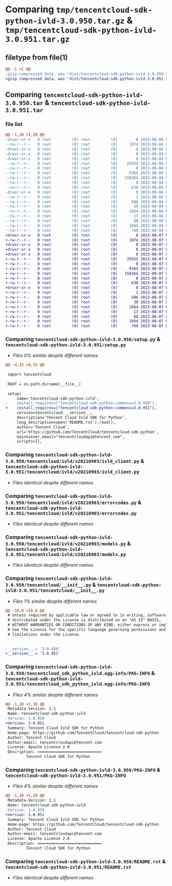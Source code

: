 # Comparing `tmp/tencentcloud-sdk-python-ivld-3.0.950.tar.gz` & `tmp/tencentcloud-sdk-python-ivld-3.0.951.tar.gz`

## filetype from file(1)

```diff
@@ -1 +1 @@
-gzip compressed data, was "dist/tencentcloud-sdk-python-ivld-3.0.950.tar", last modified: Fri Aug  4 00:29:31 2023, max compression
+gzip compressed data, was "dist/tencentcloud-sdk-python-ivld-3.0.951.tar", last modified: Mon Aug  7 00:29:16 2023, max compression
```

## Comparing `tencentcloud-sdk-python-ivld-3.0.950.tar` & `tencentcloud-sdk-python-ivld-3.0.951.tar`

### file list

```diff
@@ -1,20 +1,20 @@
-drwxr-xr-x   0 root         (0) root         (0)        0 2023-08-04 00:29:31.000000 tencentcloud-sdk-python-ivld-3.0.950/
--rw-r--r--   0 root         (0) root         (0)     1074 2023-08-04 00:29:31.000000 tencentcloud-sdk-python-ivld-3.0.950/setup.py
-drwxr-xr-x   0 root         (0) root         (0)        0 2023-08-04 00:29:31.000000 tencentcloud-sdk-python-ivld-3.0.950/tencentcloud/
-drwxr-xr-x   0 root         (0) root         (0)        0 2023-08-04 00:29:31.000000 tencentcloud-sdk-python-ivld-3.0.950/tencentcloud/ivld/
-drwxr-xr-x   0 root         (0) root         (0)        0 2023-08-04 00:29:31.000000 tencentcloud-sdk-python-ivld-3.0.950/tencentcloud/ivld/v20210903/
--rw-r--r--   0 root         (0) root         (0)    29555 2023-08-04 00:29:31.000000 tencentcloud-sdk-python-ivld-3.0.950/tencentcloud/ivld/v20210903/ivld_client.py
--rw-r--r--   0 root         (0) root         (0)        0 2023-08-04 00:29:31.000000 tencentcloud-sdk-python-ivld-3.0.950/tencentcloud/ivld/v20210903/__init__.py
--rw-r--r--   0 root         (0) root         (0)     9364 2023-08-04 00:29:31.000000 tencentcloud-sdk-python-ivld-3.0.950/tencentcloud/ivld/v20210903/errorcodes.py
--rw-r--r--   0 root         (0) root         (0)   158264 2023-08-04 00:29:31.000000 tencentcloud-sdk-python-ivld-3.0.950/tencentcloud/ivld/v20210903/models.py
--rw-r--r--   0 root         (0) root         (0)        0 2023-08-04 00:29:31.000000 tencentcloud-sdk-python-ivld-3.0.950/tencentcloud/ivld/__init__.py
--rw-r--r--   0 root         (0) root         (0)      630 2023-08-04 00:29:31.000000 tencentcloud-sdk-python-ivld-3.0.950/tencentcloud/__init__.py
-drwxr-xr-x   0 root         (0) root         (0)        0 2023-08-04 00:29:31.000000 tencentcloud-sdk-python-ivld-3.0.950/tencentcloud_sdk_python_ivld.egg-info/
--rw-r--r--   0 root         (0) root         (0)        1 2023-08-04 00:29:31.000000 tencentcloud-sdk-python-ivld-3.0.950/tencentcloud_sdk_python_ivld.egg-info/dependency_links.txt
--rw-r--r--   0 root         (0) root         (0)      506 2023-08-04 00:29:31.000000 tencentcloud-sdk-python-ivld-3.0.950/tencentcloud_sdk_python_ivld.egg-info/SOURCES.txt
--rw-r--r--   0 root         (0) root         (0)       39 2023-08-04 00:29:31.000000 tencentcloud-sdk-python-ivld-3.0.950/tencentcloud_sdk_python_ivld.egg-info/requires.txt
--rw-r--r--   0 root         (0) root         (0)     1664 2023-08-04 00:29:31.000000 tencentcloud-sdk-python-ivld-3.0.950/tencentcloud_sdk_python_ivld.egg-info/PKG-INFO
--rw-r--r--   0 root         (0) root         (0)       13 2023-08-04 00:29:31.000000 tencentcloud-sdk-python-ivld-3.0.950/tencentcloud_sdk_python_ivld.egg-info/top_level.txt
--rw-r--r--   0 root         (0) root         (0)       88 2023-08-04 00:29:31.000000 tencentcloud-sdk-python-ivld-3.0.950/setup.cfg
--rw-r--r--   0 root         (0) root         (0)     1664 2023-08-04 00:29:31.000000 tencentcloud-sdk-python-ivld-3.0.950/PKG-INFO
--rw-r--r--   0 root         (0) root         (0)      740 2023-08-04 00:29:31.000000 tencentcloud-sdk-python-ivld-3.0.950/README.rst
+drwxr-xr-x   0 root         (0) root         (0)        0 2023-08-07 00:29:16.000000 tencentcloud-sdk-python-ivld-3.0.951/
+-rw-r--r--   0 root         (0) root         (0)     1074 2023-08-07 00:29:16.000000 tencentcloud-sdk-python-ivld-3.0.951/setup.py
+drwxr-xr-x   0 root         (0) root         (0)        0 2023-08-07 00:29:16.000000 tencentcloud-sdk-python-ivld-3.0.951/tencentcloud/
+drwxr-xr-x   0 root         (0) root         (0)        0 2023-08-07 00:29:16.000000 tencentcloud-sdk-python-ivld-3.0.951/tencentcloud/ivld/
+drwxr-xr-x   0 root         (0) root         (0)        0 2023-08-07 00:29:16.000000 tencentcloud-sdk-python-ivld-3.0.951/tencentcloud/ivld/v20210903/
+-rw-r--r--   0 root         (0) root         (0)    29555 2023-08-07 00:29:16.000000 tencentcloud-sdk-python-ivld-3.0.951/tencentcloud/ivld/v20210903/ivld_client.py
+-rw-r--r--   0 root         (0) root         (0)        0 2023-08-07 00:29:16.000000 tencentcloud-sdk-python-ivld-3.0.951/tencentcloud/ivld/v20210903/__init__.py
+-rw-r--r--   0 root         (0) root         (0)     9364 2023-08-07 00:29:16.000000 tencentcloud-sdk-python-ivld-3.0.951/tencentcloud/ivld/v20210903/errorcodes.py
+-rw-r--r--   0 root         (0) root         (0)   158264 2023-08-07 00:29:16.000000 tencentcloud-sdk-python-ivld-3.0.951/tencentcloud/ivld/v20210903/models.py
+-rw-r--r--   0 root         (0) root         (0)        0 2023-08-07 00:29:16.000000 tencentcloud-sdk-python-ivld-3.0.951/tencentcloud/ivld/__init__.py
+-rw-r--r--   0 root         (0) root         (0)      630 2023-08-07 00:29:16.000000 tencentcloud-sdk-python-ivld-3.0.951/tencentcloud/__init__.py
+drwxr-xr-x   0 root         (0) root         (0)        0 2023-08-07 00:29:16.000000 tencentcloud-sdk-python-ivld-3.0.951/tencentcloud_sdk_python_ivld.egg-info/
+-rw-r--r--   0 root         (0) root         (0)        1 2023-08-07 00:29:16.000000 tencentcloud-sdk-python-ivld-3.0.951/tencentcloud_sdk_python_ivld.egg-info/dependency_links.txt
+-rw-r--r--   0 root         (0) root         (0)      506 2023-08-07 00:29:16.000000 tencentcloud-sdk-python-ivld-3.0.951/tencentcloud_sdk_python_ivld.egg-info/SOURCES.txt
+-rw-r--r--   0 root         (0) root         (0)       39 2023-08-07 00:29:16.000000 tencentcloud-sdk-python-ivld-3.0.951/tencentcloud_sdk_python_ivld.egg-info/requires.txt
+-rw-r--r--   0 root         (0) root         (0)     1664 2023-08-07 00:29:16.000000 tencentcloud-sdk-python-ivld-3.0.951/tencentcloud_sdk_python_ivld.egg-info/PKG-INFO
+-rw-r--r--   0 root         (0) root         (0)       13 2023-08-07 00:29:16.000000 tencentcloud-sdk-python-ivld-3.0.951/tencentcloud_sdk_python_ivld.egg-info/top_level.txt
+-rw-r--r--   0 root         (0) root         (0)       88 2023-08-07 00:29:16.000000 tencentcloud-sdk-python-ivld-3.0.951/setup.cfg
+-rw-r--r--   0 root         (0) root         (0)     1664 2023-08-07 00:29:16.000000 tencentcloud-sdk-python-ivld-3.0.951/PKG-INFO
+-rw-r--r--   0 root         (0) root         (0)      740 2023-08-07 00:29:16.000000 tencentcloud-sdk-python-ivld-3.0.951/README.rst
```

### Comparing `tencentcloud-sdk-python-ivld-3.0.950/setup.py` & `tencentcloud-sdk-python-ivld-3.0.951/setup.py`

 * *Files 0% similar despite different names*

```diff
@@ -4,15 +4,15 @@
 
 import tencentcloud
 
 ROOT = os.path.dirname(__file__)
 
 setup(
     name='tencentcloud-sdk-python-ivld',
-    install_requires=["tencentcloud-sdk-python-common==3.0.950"],
+    install_requires=["tencentcloud-sdk-python-common==3.0.951"],
     version=tencentcloud.__version__,
     description='Tencent Cloud Ivld SDK for Python',
     long_description=open('README.rst').read(),
     author='Tencent Cloud',
     url='https://github.com/TencentCloud/tencentcloud-sdk-python',
     maintainer_email="tencentcloudapi@tencent.com",
     scripts=[],
```

### Comparing `tencentcloud-sdk-python-ivld-3.0.950/tencentcloud/ivld/v20210903/ivld_client.py` & `tencentcloud-sdk-python-ivld-3.0.951/tencentcloud/ivld/v20210903/ivld_client.py`

 * *Files identical despite different names*

### Comparing `tencentcloud-sdk-python-ivld-3.0.950/tencentcloud/ivld/v20210903/errorcodes.py` & `tencentcloud-sdk-python-ivld-3.0.951/tencentcloud/ivld/v20210903/errorcodes.py`

 * *Files identical despite different names*

### Comparing `tencentcloud-sdk-python-ivld-3.0.950/tencentcloud/ivld/v20210903/models.py` & `tencentcloud-sdk-python-ivld-3.0.951/tencentcloud/ivld/v20210903/models.py`

 * *Files identical despite different names*

### Comparing `tencentcloud-sdk-python-ivld-3.0.950/tencentcloud/__init__.py` & `tencentcloud-sdk-python-ivld-3.0.951/tencentcloud/__init__.py`

 * *Files 1% similar despite different names*

```diff
@@ -10,8 +10,8 @@
 # Unless required by applicable law or agreed to in writing, software
 # distributed under the License is distributed on an "AS IS" BASIS,
 # WITHOUT WARRANTIES OR CONDITIONS OF ANY KIND, either express or implied.
 # See the License for the specific language governing permissions and
 # limitations under the License.
 
 
-__version__ = '3.0.950'
+__version__ = '3.0.951'
```

### Comparing `tencentcloud-sdk-python-ivld-3.0.950/tencentcloud_sdk_python_ivld.egg-info/PKG-INFO` & `tencentcloud-sdk-python-ivld-3.0.951/tencentcloud_sdk_python_ivld.egg-info/PKG-INFO`

 * *Files 4% similar despite different names*

```diff
@@ -1,10 +1,10 @@
 Metadata-Version: 1.1
 Name: tencentcloud-sdk-python-ivld
-Version: 3.0.950
+Version: 3.0.951
 Summary: Tencent Cloud Ivld SDK for Python
 Home-page: https://github.com/TencentCloud/tencentcloud-sdk-python
 Author: Tencent Cloud
 Author-email: tencentcloudapi@tencent.com
 License: Apache License 2.0
 Description: ============================
         Tencent Cloud SDK for Python
```

### Comparing `tencentcloud-sdk-python-ivld-3.0.950/PKG-INFO` & `tencentcloud-sdk-python-ivld-3.0.951/PKG-INFO`

 * *Files 4% similar despite different names*

```diff
@@ -1,10 +1,10 @@
 Metadata-Version: 1.1
 Name: tencentcloud-sdk-python-ivld
-Version: 3.0.950
+Version: 3.0.951
 Summary: Tencent Cloud Ivld SDK for Python
 Home-page: https://github.com/TencentCloud/tencentcloud-sdk-python
 Author: Tencent Cloud
 Author-email: tencentcloudapi@tencent.com
 License: Apache License 2.0
 Description: ============================
         Tencent Cloud SDK for Python
```

### Comparing `tencentcloud-sdk-python-ivld-3.0.950/README.rst` & `tencentcloud-sdk-python-ivld-3.0.951/README.rst`

 * *Files identical despite different names*

